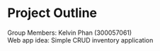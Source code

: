 # Project Outline

Group Members: Kelvin Phan (300057061)<br>
Web app idea: Simple CRUD inventory application
